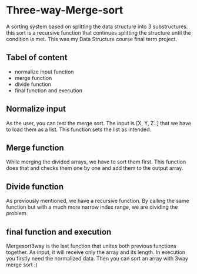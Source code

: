 # Three-way-Merge-sort
A sorting system based on splitting the data structure into 3 substructures. this sort is a recursive function that continues splitting the structure until the condition is met. 
This was my Data Structure course final term project.

## Tabel of content
- normalize input function
- merge function
- divide function
- final function and execution

## Normalize input
As the user, you can test the merge sort. The input is [X, Y, Z..] that we have to load them as a list. This function sets the list as intended.

## Merge function
While merging the divided arrays, we have to sort them first. This function does that and checks them one by one and add them to the output array. 

## Divide function
As previously mentioned, we have a recursive function. By calling the same function but with a much more narrow index range, we are dividing the problem. 


## final function and execution
Mergesort3way is the last function that unites both previous functions together. As input, it will receive only the array and its length. 
In execution you firstly need the normalized data. Then you can sort an array with 3way merge sort :)
